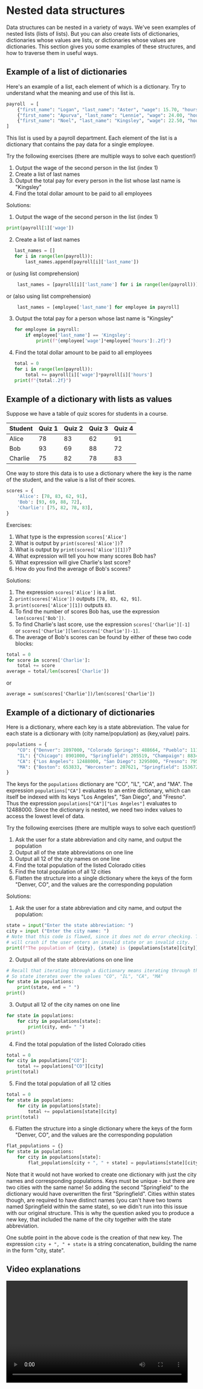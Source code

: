 # Nested data structures

Data structures can be nested in a variety of ways. We've seen examples of nested lists (lists of lists).
But you can also create lists of dictionaries, dictionaries whose values are lists, or dictionaries whose values are dictionaries.
This section gives you some examples of these structures, and how to traverse them in useful ways.

## Example of a list of dictionaries
Here's an example of a list, each element of which is a dictionary. Try to understand what the meaning and use of this list is.
```python
payroll  = [
    {"first_name": "Logan", "last_name": "Aster", "wage": 15.70, "hours": 37},
    {"first_name": "Apurva", "last_name": "Lennie", "wage": 24.00, "hours": 15},
    {"first_name": "Noel", "last_name": "Kingsley", "wage": 22.50, "hours": 25},
]
```
This list is used by a payroll department. Each element of the list is a dictionary that contains the pay data for a single employee.

Try the following exercises (there are multiple ways to solve each question!)
1. Output the wage of the second person in the list (index 1)
2. Create a list of last names
3. Output the total pay for every person in the list whose last name is "Kingsley"
4. Find the total dollar amount to be paid to all employees

Solutions:
1. Output the wage of the second person in the list (index 1)
```python
print(payroll[1]['wage'])
```

2. Create a list of last names
```python
   last_names = []
   for i in range(len(payroll)):
       last_names.append(payroll[i]['last_name'])
```
or (using list comprehension)
```python
    last_names = [payroll[i]['last_name'] for i in range(len(payroll))]
```
or (also using list comprehension)
```python
    last_names = [employee['last_name'] for employee in payroll]
```

3. Output the total pay for a person whose last name is "Kingsley"
```python
   for employee in payroll:
       if employee['last_name'] == 'Kingsley':
           print(f"{employee['wage']*employee['hours']:.2f}")
```

4. Find the total dollar amount to be paid to all employees
```python
   total = 0
   for i in range(len(payroll)):
       total += payroll[i]['wage']*payroll[i]['hours']
   print(f"{total:.2f}")
```

## Example of a dictionary with lists as values
Suppose we have a table of quiz scores for students in a course.

| Student | Quiz 1  | Quiz 2 | Quiz 3 | Quiz 4 |
| --- | --- | --- | --- | --- |
| Alice | 78 | 83 | 62 | 91 |
| Bob | 93 | 69 | 88 | 72 |
| Charlie | 75 | 82 | 78 | 83 |

One way to store this data is to use a dictionary where the key is the name of the student, and the value is a list of their scores.
```python
scores = {
    'Alice': [78, 83, 62, 91],
    'Bob': [93, 69, 88, 72],
    'Charlie': [75, 82, 78, 83],
}
```
Exercises:
1. What type is the expression `scores['Alice']`
2. What is output by `print(scores['Alice'])`?
3. What is output by `print(scores['Alice'][1])`?
4. What expression will tell you how many scores Bob has?
5. What expression will give Charlie's last score?
6. How do you find the average of Bob's scores?

Solutions:

1. The expression `scores['Alice']` is a list.
2. `print(scores['Alice'])` outputs `[78, 83, 62, 91]`.
3. `print(scores['Alice'][1])` outputs `83`.
4. To find the number of scores Bob has, use the expression `len(scores['Bob'])`.
5. To find Charlie's last score, use the expression `scores['Charlie'][-1]` or `scores['Charlie'][len(scores['Charlie'])-1]`.
6. The average of Bob's scores can be found by either of these two code blocks:
```python
total = 0
for score in scores['Charlie']:
    total += score
average = total/len(scores['Charlie'])
```
or

`average = sum(scores['Charlie'])/len(scores['Charlie'])`


## Example of a dictionary of dictionaries
Here is a dictionary, where each key is a state abbreviation. The value for each state is a dictionary with (city name/population) as (key,value) pairs.
```python
populations = {
    "CO": {"Denver": 2897000, "Colorado Springs": 488664, "Pueblo": 111424},
    "IL": {"Chicago": 8901000, "Springfield": 205519, "Champaign": 88343},
    "CA": {"Los Angeles": 12488000, "San Diego": 3295000, "Fresno": 795000},
    "MA": {"Boston": 653833, "Worcester": 207621, "Springfield": 153672 }
}
```
The keys for the `populations` dictionary are "CO", "IL", "CA", and "MA". The expression `populations["CA"]` evaluates to an
entire dictionary, which can itself be indexed with its keys "Los Angeles", "San Diego", and "Fresno". Thus the expression
`populations["CA"]["Los Angeles"]` evaluates to 12488000. Since the dictionary is nested, we need two index values to access the lowest level of data.

Try the following exercises (there are multiple ways to solve each question!)
1. Ask the user for a state abbreviation and city name, and output the population
2. Output all of the state abbreviations on one line
3. Output all 12 of the city names on one line
4. Find the total population of the listed Colorado cities
5. Find the total population of all 12 cities
6. Flatten the structure into a single dictionary where the keys of the form "Denver, CO", and the values are the corresponding population

Solutions:

1. Ask the user for a state abbreviation and city name, and output the population:
```python
state = input("Enter the state abbreviation: ")
city = input ("Enter the city name: ")
# Note that this code is flawed, since it does not do error checking. The program
# will crash if the user enters an invalid state or an invalid city.
print(f"The population of {city}, {state} is {populations[state][city]}")
```

2. Output all of the state abbreviations on one line
```python
# Recall that iterating through a dictionary means iterating through the keys.
# So state iterates over the values "CO", "IL", "CA", "MA"  
for state in populations:
    print(state, end = " ")
print()
```

3. Output all 12 of the city names on one line
```python
for state in populations:
    for city in populations[state]:
        print(city, end= " ")
print()
```

4. Find the total population of the listed Colorado cities
```python
total = 0
for city in populations["CO"]:
    total += populations["CO"][city]
print(total)
```

5. Find the total population of all 12 cities
```python
total = 0
for state in populations:
    for city in populations[state]:
        total += populations[state][city]
print(total)
```

6. Flatten the structure into a single dictionary where the keys of the form "Denver, CO", and the values are the corresponding population
```python
flat_populations = {}
for state in populations:
    for city in populations[state]:
        flat_populations[city + ", " + state] = populations[state][city]
```
Note that it would not have worked to create one dictionary with just the city names and corresponding populations. Keys must be unique - but there are two cities with the same name! So adding the second "Springfield" to the dictionary would have overwritten the first "Springfield". Cities within states though, are required to have distinct names (you can't have two towns named Springfield within the same state), so we didn't run into this issue with our original structure. This is why the question asked you to produce a new key, that included the name of the city together with the state abbreviation.

One subtle point in the above code is the creation of that new key. The expression `city + ", " + state` is a string concatenation, building the name in the form "city, state".

## Video explanations
<video src="https://cs.du.edu/~ftl/1352/videos/lists_and_dictionaries/nested_data_structures.mp4" width="480" height="270" controls></video>
